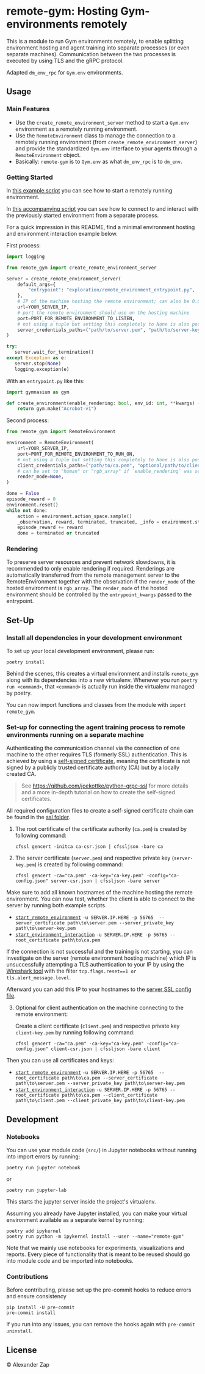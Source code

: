 # remote-gym: Hosting Gym-environments remotely

This is a module to run Gym environments remotely, to enable splitting environment hosting and agent training into separate processes (or even separate machines).
Communication between the two processes is executed by using TLS and the gRPC protocol.

Adapted `dm_env_rpc` for `Gym.env` environments.

## Usage

### Main Features

- Use the `create_remote_environment_server` method to start a `Gym.env` environment as a remotely running environment.
- Use the `RemoteEnvironment` class to manage the connection to a remotely running environment (from `create_remote_environment_server`) and provide the standardized `Gym.env` interface to your agents through a `RemoteEnvironment` object.
- Basically: `remote-gym` is to `Gym.env` as what `dm_env_rpc` is to `dm_env`.

### Getting Started

In [this example script](exploration/start_remote_environment.py) you can see how to start a remotely running environment.

In [this accompanying script](exploration/start_environment_interaction.py) you can see how to connect to and interact with the previously started environment from a separate process.

For a quick impression in this README, find a minimal environment hosting and environment interaction example below.

First process:

```py
import logging

from remote_gym import create_remote_environment_server

server = create_remote_environment_server(
    default_args={
        "entrypoint": "exploration/remote_environment_entrypoint.py",
    },
    # IP of the machine hosting the remote environment; can also be 0.0.0.0
    url=YOUR_SERVER_IP,
    # port the remote environment should use on the hosting machine
    port=PORT_FOR_REMOTE_ENVIRONMENT_TO_LISTEN,
    # not using a tuple but setting this completely to None is also possible in case only a local connection is required
    server_credentials_paths=("path/to/server.pem", "path/to/server-key.pem", "optional/path/to/ca.pem"),
)

try:
   server.wait_for_termination()
except Exception as e:
   server.stop(None)
   logging.exception(e)
```

With an `entrypoint.py` like this:

```py
import gymnasium as gym

def create_environment(enable_rendering: bool, env_id: int, **kwargs) -> gym.Env:
    return gym.make("Acrobot-v1")
```

Second process:

```py
from remote_gym import RemoteEnvironment

environment = RemoteEnvironment(
    url=YOUR_SERVER_IP,
    port=PORT_FOR_REMOTE_ENVIRONMENT_TO_RUN_ON,
    # not using a tuple but setting this completely to None is also possible in case only a local connection is required
    client_credentials_paths=("path/to/ca.pem", "optional/path/to/client.pem", "optional/path/to/client-key.pem"),
    # can be set to "human" or "rgb_array" if `enable_rendering` was set to True in remote environment hosting process
    render_mode=None,
)

done = False
episode_reward = 0
environment.reset()
while not done:
    action = environment.action_space.sample()
    _observation, reward, terminated, truncated, _info = environment.step(action)
    episode_reward += reward
    done = terminated or truncated
```

### Rendering

To preserve server resources and prevent network slowdowns, it is recommended to only enable rendering if required.
Renderings are automatically transferred from the remote management server to the RemoteEnvironment together with the
observation if the `render_mode` of the hosted environment is `rgb_array`.
The `render_mode` of the hosted environment should be controlled by the `entrypoint_kwargs` passed to the entrypoint.

## Set-Up

### Install all dependencies in your development environment

To set up your local development environment, please run:

```
poetry install
```

Behind the scenes, this creates a virtual environment and installs `remote_gym` along with its dependencies into a new virtualenv. Whenever you run `poetry run <command>`, that `<command>` is actually run inside the virtualenv managed by poetry.

You can now import functions and classes from the module with `import remote_gym`.

### Set-up for connecting the agent training process to remote environments running on a separate machine

Authenticating the communication channel via the connection of one machine to the other requires TLS (formerly SSL)
authentication.
This is achieved by using a [self-signed certificate](https://en.wikipedia.org/wiki/Self-signed_certificate),
meaning the certificate is not signed by a publicly trusted certificate authority (CA) but by a locally created CA.

> See https://github.com/joekottke/python-grpc-ssl for more details and a more in-depth tutorial on how to create the self-signed certificates.

All required configuration files to create a self-signed certificate chain can be found in the [ssl folder](/ssl).

1. The root certificate of the certificate authority (`ca.pem`) is created by following command:

   ```
   cfssl gencert -initca ca-csr.json | cfssljson -bare ca
   ```

1. The server certificate (`server.pem`) and respective private key (`server-key.pem`) is created by following command:

   ```
   cfssl gencert -ca="ca.pem" -ca-key="ca-key.pem" -config="ca-config.json" server-csr.json | cfssljson -bare server
   ```

Make sure to add all known hostnames of the machine hosting the remote environment. You can now test, whether the
client is able to connect to the server by running both example scripts.

- [`start_remote_environment`](/exploration/start_remote_environment.py) `-u SERVER.IP.HERE -p 56765  --server_certificate path\to\server.pem --server_private_key path\to\server-key.pem`
- [`start_environment_interaction`](/exploration/start_environment_interaction.py) `-u SERVER.IP.HERE -p 56765 --root_certificate path\to\ca.pem`

If the connection is not successful and the training is not starting, you can investigate on the server
(remote environment hosting machine) which IP is unsuccessfully attempting a TLS authentication to your IP by using
the [Wireshark tool](https://www.wireshark.org/download.html) with the filter `tcp.flags.reset==1 or tls.alert_message.level`.

Afterward you can add this IP to your hostnames to the [server SSL config file](/ssl/server-csr.json).

3. Optional for client authentication on the machine connecting to the remote environment:

   Create a client certificate (`client.pem`) and respective private key `client-key.pem` by running following command:

   ```
   cfssl gencert -ca="ca.pem" -ca-key="ca-key.pem" -config="ca-config.json" client-csr.json | cfssljson -bare client
   ```

Then you can use all certificates and keys:

- [`start_remote_environment`](/exploration/start_remote_environment.py) `-u SERVER.IP.HERE -p 56765  --root_certificate path\to\ca.pem --server_certificate path\to\server.pem --server_private_key path\to\server-key.pem`
- [`start_environment_interaction`](/exploration/start_environment_interaction.py) `-u SERVER.IP.HERE -p 56765 --root_certificate path\to\ca.pem --client_certificate path\to\client.pem --client_private_key path\to\client-key.pem`

## Development

### Notebooks

You can use your module code (`src/`) in Jupyter notebooks without running into import errors by running:

```
poetry run jupyter notebook
```

or

```
poetry run jupyter-lab
```

This starts the jupyter server inside the project's virtualenv.

Assuming you already have Jupyter installed, you can make your virtual environment available as a separate kernel by running:

```
poetry add ipykernel
poetry run python -m ipykernel install --user --name="remote-gym"
```

Note that we mainly use notebooks for experiments, visualizations and reports. Every piece of functionality that is meant to be reused should go into module code and be imported into notebooks.

### Contributions

Before contributing, please set up the pre-commit hooks to reduce errors and ensure consistency

```
pip install -U pre-commit
pre-commit install
```

If you run into any issues, you can remove the hooks again with `pre-commit uninstall`.

## License

© Alexander Zap
